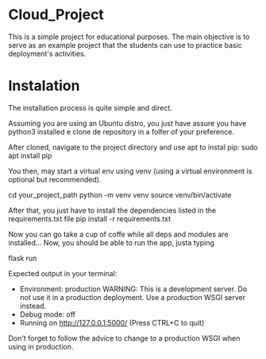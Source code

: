 # Cloud_Project
This is a simple project for educational purposes. The main objective is to serve as an example project that the students can use to practice basic deployment's activities.

# Instalation
The installation process is quite simple and direct. 

Assuming you are using an Ubuntu distro, you just have assure you have python3 installed e clone de repository in a folfer of your preference.

After cloned, navigate to the project directory and use apt to instal pip: 
 sudo apt install pip
 
You then, may start a virtual env using venv (using a virtual environment is optional but recommended).

 cd your_project_path
 python -m venv venv
 source venv/bin/activate
 
After that, you just have to install the dependencies listed in the requirements.txt file
 pip install -r requirements.txt
 
Now you can go take a cup of coffe while all deps and modules are installed...
Now, you should be able to run the app, justa typing

 flask run
 
Expected output in your terminal: 

* Environment: production
   WARNING: This is a development server. Do not use it in a production deployment.
   Use a production WSGI server instead.
 * Debug mode: off
 * Running on http://127.0.0.1:5000/ (Press CTRL+C to quit)

Don't forget to follow the advice to change to a production WSGI when using in production.

 
